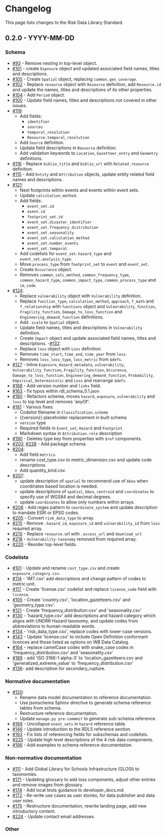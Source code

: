 # Changelog

This page lists changes to the Risk Data Library Standard.

## 0.2.0 - YYYY-MM-DD

### Schema

- [#93](https://github.com/GFDRR/rdl-standard/pull/93) - Remove nesting in top-level object.
- [#101](https://github.com/GFDRR/rdl-standard/pull/101) - create `Exposure` object and updated associated field names, titles and descriptions.
- [#105](https://github.com/GFDRR/rdl-standard/pull/105) - Create `Spatial` object, replacing `common.geo_coverage`.
- [#102](https://github.com/GFDRR/rdl-standard/pull/102) - Replace `resource` object with `Resource` definition, add `Resource.id` and update the names, titles and descriptions of its other properties.
- [#104](https://github.com/GFDRR/rdl-standard/pull/104) - Add `Period` object.
- [#100](https://github.com/GFDRR/rdl-standard/pull/100) - Update field names, titles and descriptions not covered in other issues.
- [#119](https://github.com/GFDRR/rdl-standard/pull/119):
  - Add fields:
    - `identifier`
    - `sources`
    - `temporal_resolution`
    - `Resource.temporal_resolution`
  - Add `Source` definition.
  - Update field descriptions in `Resource` definition.
  - Add validation keywords to `Location`, `Gazetteer_entry` and `Geometry` definitions.
- [#116](https://github.com/GFDRR/rdl-standard/pull/116) - Replace `biblio_title` and `biblio_url` with `Related_resource` definition.
- [#115](https://github.com/GFDRR/rdl-standard/pull/115) - Add `Entity` and `Attribution` objects, update entity related field names and descriptions.
- [#121](https://github.com/GFDRR/rdl-standard/pull/121):
  - Nest footprints within events and events within event sets.
  - Update `calculation_method`.
  - Add fields:
    - `event_set.id`
    - `event.id`
    - `footprint_set.id`
    - `event_set.disaster_identifier`
    - `event_set.frequency_distribution`
    - `event_set.seasonality`
    - `event_set.calculation_method`
    - `event_set.number_events`
    - `event_set.temporal`
  - Add codelists for `event_set.hazard_type` and `event_set.analysis_type`.
  - Move `process_type` from `footprint_set` to `event` and `event_set`.
  - Create `Occurrence` object.
  - Removes `common_calc_method`, `common_frequency_type`, `common_hazard_type`, `common_impact_type`, `common_process_type` and `im_code`.
- [#124](https://github.com/GFDRR/rdl-standard/pull/124):
  - Replace `vulnerability` object with `Vulnerability` definition.
  - Replace `function_type`, `calculation_method`, `approach`, `f_math` and `f_relationship` with `functions` object and `Vulnerability_function`, `Fragility_function`, `Damage_to_loss_function` and `Engineering_demand_function` definitions.
  - Add `.scale` to `Spatial` object.
  - Update field names, titles and descriptions in `Vulnerability` definition.
  - Create `Impact` object and update associated field names, titles and descriptions.
    -[#132](https://github.com/GFDRR/rdl-standard/pull/132):
  - Replace `loss` object with `Loss` definition.
  - Removes `time_start`, `time_end`, `time_year` from `loss`.
  - Removes `loss_loss_type`, `loss_metric` from `$defs`.
- [#127](https://github.com/GFDRR/rdl-standard/pull/127) - Inline `Exposure`, `Hazard_metadata`, `vulnerability`, `Vulnerability_function`, `Fragility_function`, `Occurence`, `Damage_to_loss_function`, `Engineering_demand_function`, `Probability`, `Empirical`, `Deterministic` and `Loss` and rearrange `$defs`.
- [#168](https://github.com/GFDRR/rdl-standard/pull/168) - Add version number and `links` field.
- [#163](https://github.com/GFDRR/rdl-standard/pull/163) - fix typos within rdl_schema_0.1.json
- [#180](https://github.com/GFDRR/rdl-standard/pull/180) - Refactors schema, moves `hazard`, `exposure`, `vulnerability` and `loss` to top level and removes 'anyOf'.
- [#181](https://github.com/GFDRR/rdl-standard/pull/181) - Various fixes:
  - Codelist filename in `Classification.scheme`
  - {\{version}} placeholder replacement in built schema
  - `version` type
  - Required fields in `Event_set`, `Hazard` and `Footprint`
  - Markdown syntax in `Attribution.role` description
- [#190](https://github.com/GFDRR/rdl-standard/pull/190) - Deletes type key from properties with `$ref` components.
- [#203](https://github.com/GFDRR/rdl-standard/pull/203), [#228](https://github.com/GFDRR/rdl-standard/pull/228) - Add package schema.
- [#204](https://github.com/GFDRR/rdl-standard/pull/204):
  - Add field `metrics`.
  - rename cost_type.csv to metric_dimension.csv and update code descriptions.
  - Add quantity_kind.csv.
- [#207](https://github.com/GFDRR/rdl-standard/pull/207):
  - update description of `spatial` to recommend use of `bbox` when coordinates based location is needed.
  - update descriptions of `spatial`, `bbox`, `centroid` and `coordinates` to specify use of WGS84 and decimal degrees.
  - update `coordinates` to allow only numbers within arrays.
- [#208](https://github.com/GFDRR/rdl-standard/pull/208) - Add regex pattern to `coordinate_system` and update description to mandate ESRI or EPSG codes.
- [#205](https://github.com/GFDRR/rdl-standard/pull/205) - Convert `risk_data_type` to array.
- [#215](https://github.com/GFDRR/rdl-standard/pull/219) - Remove `.hazard_id`, `exposure_id` and `vulnerability_id` from `loss` required array.
- [#210](https://github.com/GFDRR/rdl-standard/pull/210) - Replace `resource.`url with `.access_url` and `download_url`
- [#218](https://github.com/GFDRR/rdl-standard/pull/218) - `Vulnerability·taxonomy` removed from required array.
- [#220](https://github.com/GFDRR/rdl-standard/pull/220) - Reorder top-level fields.

### Codelists

- [#101](https://github.com/GFDRR/rdl-standard/pull/101) - Update and rename `cost_type.csv` and create `exposure_category.csv`.
- [#114](https://github.com/GFDRR/rdl-standard/pull/114) - 'IMT.csv' add descriptions and change pattern of codes to metric:unit.
- [#117](https://github.com/GFDRR/rdl-standard/pull/117) - Create 'license.csv' codelist and replace `license_code` field with `license`.
- [#105](https://github.com/GFDRR/rdl-standard/pull/105) - Create 'country.csv', 'location_gazetteers.csv' and 'geometry_type.csv'.
- [#121](https://github.com/GFDRR/rdl-standard/pull/121) - Create 'frequency_distribution.csv' and 'seasonality.csv'
- [#130](https://github.com/GFDRR/rdl-standard/pull/130) - 'hazard_type.csv' add descriptions and hazard category which aligns with UNDRR Hazard taxonomy, and update codes from abbreviations to human-readable words.
- [#134](https://github.com/GFDRR/rdl-standard/pull/134) - 'risk_data_type.csv', replace codes with lower-case versions.
- [#143](https://github.com/GFDRR/rdl-standard/pull/143) - Update 'license.csv' to include Open Definition conformant licences and those listed as options on WB Data Catalog.
- [#164](https://github.com/GFDRR/rdl-standard/pull/164) - replace camelCase codes with snake_case codes in 'frequency_distribution.csv' and 'seasonality.csv'
- [#189](https://github.com/GFDRR/rdl-standard/pull/189) - add 'ISO 3166-1 alpha-3' to 'location_gazetteers.csv and 'generalized_extreme_value' to 'frequency_distribution.csv'
- [#136](https://github.com/GFDRR/rdl-standard/issues/136)- add description for secondary_rupture.

### Normative documentation

- [#120](https://github.com/GFDRR/rdl-standard/pull/120):
  - Rename data model documentation to reference documentation.
  - Use jsonschema Sphinx directive to generate schema reference tables from schema.
  - Restructure reference documentation.
  - Update `manage.py pre-commmit` to generate sub-schema reference.
- [#169](https://github.com/GFDRR/rdl-standard/pull/169) - Uncollapse `event_sets` in `hazard` reference table.
- [#146](https://github.com/GFDRR/rdl-standard/pull/146) - Update introduction to the RDLS reference section.
- [#193](https://github.com/GFDRR/rdl-standard/pull/193) - Fix lists of referencing fields for subschemas and codelists.
- [#225](https://github.com/GFDRR/rdl-standard/pull/225) - Update high level descriptions of the 4 risk data components.
- [#196](https://github.com/GFDRR/rdl-standard/pull/196) - Add examples to schema reference documentation.

### Non-normative documentation

- [#111](https://github.com/GFDRR/rdl-standard/pull/111) - Add Global Library for Schools Infrastructure (GLOSI) to taxonomies.
- [#171](https://github.com/GFDRR/rdl-standard/pull/171) - Updating glossary to add loss components, adjust other entries and remove images from glossary.
- [#174](https://github.com/GFDRR/rdl-standard/pull/174) - Add local tests guidance to developer_docs.md
- [#172](https://github.com/GFDRR/rdl-standard/pull/172) - Re-write use cases as user stories, for data publisher and data user roles.
- [#175](https://github.com/GFDRR/rdl-standard/pull/175) - Restructure documentation, rewrite landing page, add new introductory content.
- [#224](https://github.com/GFDRR/rdl-standard/pull/224) - Update contact email addresses.

### Other
